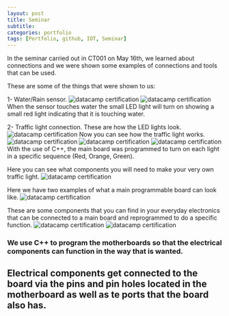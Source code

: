 ```yaml
---
layout: post
title: Seminar
subtitle:
categories: portfolio
tags: [Portfolio, github, IOT, Seminar]
---
```

In the seminar carried out in CT001 on May 16th, we learned about connections and we were shown some examples of connections and tools that can be used.

These are some of the things that were shown to us:

1- Water/Rain sensor.
![datacamp certification](/assets/images/banners/seminar/9.jpg)
![datacamp certification](/assets/images/banners/seminar/1.jpg)
When the sensor touches water the small LED light will turn on showing a small red light indicating that it is touching water.

2- Traffic light connection.
These are how the LED lights look.
![datacamp certification](/assets/images/banners/seminar/2.jpg)
Now you can see how the traffic light works.
![datacamp certification](/assets/images/banners/seminar/3.jpg)
![datacamp certification](/assets/images/banners/seminar/4.jpg)
![datacamp certification](/assets/images/banners/seminar/5.jpg)
With the use of C++, the main board was programmed to turn on each light in a specific sequence (Red, Orange, Green).

Here you can see what components you will need to make your very own traffic light.
![datacamp certification](/assets/images/banners/seminar/8.jpg)

Here we have two examples of what a main programmable board can look like.
![datacamp certification](/assets/images/banners/seminar/7.jpg)

These are some components that you can find in your everyday electronics that can be connected to a main board and reprogrammed to do a specific function. 
![datacamp certification](/assets/images/banners/seminar/6.jpg)
![datacamp certification](/assets/images/banners/seminar/10.jpg)

### We use C++ to program the motherboards so that the electrical components can function in the way that is wanted.

## Electrical components get connected to the board via the pins and pin holes located in the motherboard as well as te ports that the board also has.
